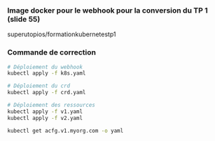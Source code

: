 ### Image docker pour le webhook pour la conversion du TP 1 (slide 55)
superutopios/formationkubernetestp1

### Commande de correction 

```bash
# Déploiement du webhook
kubectl apply -f k8s.yaml

# Déploiement du crd
kubectl apply -f crd.yaml

# Déploiement des ressources
kubectl apply -f v1.yaml
kubectl apply -f v2.yaml

kubectl get acfg.v1.myorg.com -o yaml 
```